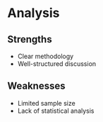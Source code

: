 # Analysis

## Strengths
- Clear methodology
- Well-structured discussion

## Weaknesses
- Limited sample size
- Lack of statistical analysis
